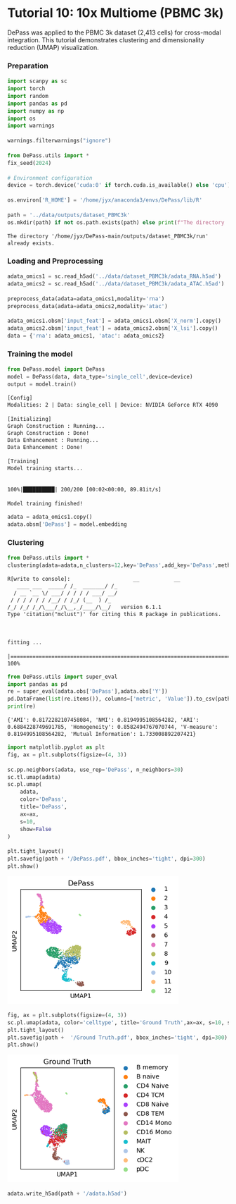 # Tutorial 10: 10x Multiome (PBMC 3k)

DePass was applied to the PBMC 3k dataset (2,413 cells) for cross-modal integration. This tutorial demonstrates clustering and dimensionality reduction (UMAP) visualization. 

### Preparation


```python
import scanpy as sc
import torch
import random
import pandas as pd
import numpy as np
import os
import warnings

warnings.filterwarnings("ignore")

from DePass.utils import *
fix_seed(2024)  

# Environment configuration
device = torch.device('cuda:0' if torch.cuda.is_available() else 'cpu')

os.environ['R_HOME'] = '/home/jyx/anaconda3/envs/DePass/lib/R'

path = '../data/outputs/dataset_PBMC3k'
os.mkdir(path) if not os.path.exists(path) else print(f"The directory '{path}' already exists.\n")
```

    The directory '/home/jyx/DePass-main/outputs/dataset_PBMC3k/run' already exists.
    


### Loading and Preprocessing


```python
adata_omics1 = sc.read_h5ad('../data/dataset_PBMC3k/adata_RNA.h5ad')
adata_omics2 = sc.read_h5ad('../data/dataset_PBMC3k/adata_ATAC.h5ad')

preprocess_data(adata=adata_omics1,modality='rna')
preprocess_data(adata=adata_omics2,modality='atac')

adata_omics1.obsm['input_feat'] = adata_omics1.obsm['X_norm'].copy()
adata_omics2.obsm['input_feat'] = adata_omics2.obsm['X_lsi'].copy()
data = {'rna': adata_omics1, 'atac': adata_omics2}
```

### Training the model


```python
from DePass.model import DePass
model = DePass(data, data_type='single_cell',device=device)
output = model.train()
```

    [Config]
    Modalities: 2 | Data: single_cell | Device: NVIDIA GeForce RTX 4090 
    
    [Initializing]
    Graph Construction : Running...
    Graph Construction : Done!
    Data Enhancement : Running...
    Data Enhancement : Done!
    
    [Training]
    Model training starts...


    100%|██████████| 200/200 [00:02<00:00, 89.81it/s]

    Model training finished!
    


    



```python
adata = adata_omics1.copy()
adata.obsm['DePass'] = model.embedding 
```

### Clustering


```python
from DePass.utils import *
clustering(adata=adata,n_clusters=12,key='DePass',add_key='DePass',method='mclust',use_pca=True)
```

    R[write to console]:                    __           __ 
       ____ ___  _____/ /_  _______/ /_
      / __ `__ \/ ___/ / / / / ___/ __/
     / / / / / / /__/ / /_/ (__  ) /_  
    /_/ /_/ /_/\___/_/\__,_/____/\__/   version 6.1.1
    Type 'citation("mclust")' for citing this R package in publications.
    


    fitting ...
      |======================================================================| 100%



```python
from DePass.utils import super_eval
import pandas as pd
re = super_eval(adata.obs['DePass'],adata.obs['Y'])
pd.DataFrame(list(re.items()), columns=['metric', 'Value']).to_csv(path + '/re.csv', sep='\t', index=True, float_format='%.6f')
print(re)
```

    {'AMI': 0.8172282107458084, 'NMI': 0.8194995108564282, 'ARI': 0.6884228749691785, 'Homogeneity': 0.8582494767070744, 'V-measure': 0.8194995108564282, 'Mutual Information': 1.733008892207421}



```python
import matplotlib.pyplot as plt
fig, ax = plt.subplots(figsize=(4, 3))  

sc.pp.neighbors(adata, use_rep='DePass', n_neighbors=30)
sc.tl.umap(adata)
sc.pl.umap(
    adata, 
    color='DePass', 
    title='DePass', 
    ax=ax,   
    s=10, 
    show=False
)

plt.tight_layout()
plt.savefig(path + '/DePass.pdf', bbox_inches='tight', dpi=300)
plt.show()
```


    
![png](Tutorial10_files/Tutorial10_12_0.png)
    



```python
fig, ax = plt.subplots(figsize=(4, 3))  
sc.pl.umap(adata, color='celltype', title='Ground Truth',ax=ax, s=10, show=False)
plt.tight_layout()
plt.savefig(path +  '/Ground Truth.pdf', bbox_inches='tight', dpi=300)
plt.show()
```


    
![png](Tutorial10_files/Tutorial10_13_0.png)
    



```python
adata.write_h5ad(path + '/adata.h5ad')  
```
